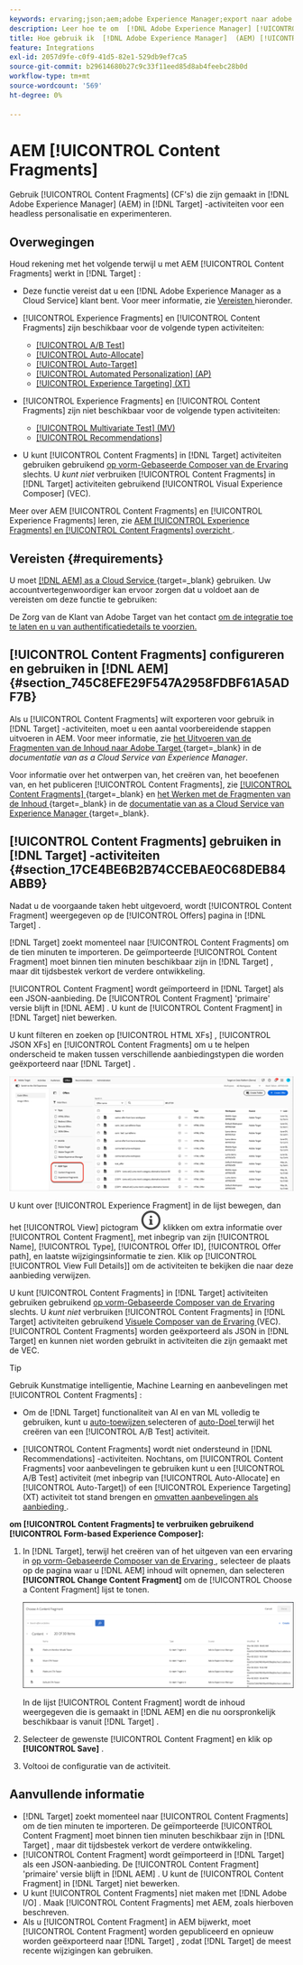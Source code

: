 ```yaml
---
keywords: ervaring;json;aem;adobe Experience Manager;export naar adobe target;content fragments;fragments;CF;cf;headless;personalisatie;experimentation
description: Leer hoe te om  [!DNL Adobe Experience Manager] [!UICONTROL Content Fragments] in  [!DNL Adobe Target]  activiteiten te gebruiken.
title: Hoe gebruik ik  [!DNL Adobe Experience Manager]  (AEM) [!UICONTROL Content Fragments]?
feature: Integrations
exl-id: 2057d9fe-c0f9-41d5-82e1-529db9ef7ca5
source-git-commit: b29614680b27c9c33f11eed85d8ab4feebc28b0d
workflow-type: tm+mt
source-wordcount: '569'
ht-degree: 0%

---
```


# AEM [!UICONTROL Content Fragments]

Gebruik [!UICONTROL Content Fragments] (CF&#39;s) die zijn gemaakt in [!DNL Adobe Experience Manager] (AEM) in [!DNL Target] -activiteiten voor een headless personalisatie en experimenteren.

## Overwegingen

Houd rekening met het volgende terwijl u met AEM [!UICONTROL Content Fragments] werkt in [!DNL Target] :

* Deze functie vereist dat u een [!DNL Adobe Experience Manager as a Cloud Service] klant bent. Voor meer informatie, zie [ Vereisten ](#section_AE6F0971E1574B3AA324003599B96E5A) hieronder.
* [!UICONTROL Experience Fragments] en [!UICONTROL Content Fragments] zijn beschikbaar voor de volgende typen activiteiten:

   * [[!UICONTROL A/B Test]](/help/main/c-activities/t-test-ab/test-ab.md)
   * [[!UICONTROL Auto-Allocate]](/help/main/c-activities/automated-traffic-allocation/automated-traffic-allocation.md)
   * [[!UICONTROL Auto-Target]](/help/main/c-activities/auto-target/auto-target-to-optimize.md)
   * [[!UICONTROL Automated Personalization] (AP)](/help/main/c-activities/t-automated-personalization/automated-personalization.md)
   * [[!UICONTROL Experience Targeting] (XT)](/help/main/c-activities/t-experience-target/experience-target.md)

* [!UICONTROL Experience Fragments] en [!UICONTROL Content Fragments] zijn niet beschikbaar voor de volgende typen activiteiten:

   * [[!UICONTROL Multivariate Test] (MV)](/help/main/c-activities/c-multivariate-testing/multivariate-testing.md)
   * [[!UICONTROL Recommendations]](/help/main/c-recommendations/recommendations.md)

* U kunt [!UICONTROL Content Fragments] in [!DNL Target] activiteiten gebruiken gebruikend [ op vorm-Gebaseerde Composer van de Ervaring ](/help/main/c-experiences/form-experience-composer.md) slechts. U *kunt niet* verbruiken [!UICONTROL Content Fragments] in [!DNL Target] activiteiten gebruikend [!UICONTROL Visual Experience Composer] (VEC).

Meer over AEM [!UICONTROL Content Fragments] en [!UICONTROL Experience Fragments] leren, zie [ AEM [!UICONTROL Experience Fragments] en [!UICONTROL Content Fragments] overzicht ](/help/main/c-integrating-target-with-mac/aem/aem-experience-and-content-fragments.md).

## Vereisten {#requirements}

U moet [[!DNL AEM]  as a Cloud Service ](https://experienceleague.adobe.com/docs/experience-manager-cloud-service.html){target=_blank} gebruiken. Uw accountvertegenwoordiger kan ervoor zorgen dat u voldoet aan de vereisten om deze functie te gebruiken:

De Zorg van de Klant van Adobe Target van het contact [ om de integratie toe te laten en u van authentificatiedetails te voorzien.](/help/main/cmp-resources-and-contact-information.md#reference_ACA3391A00EF467B87930A450050077C)

## [!UICONTROL Content Fragments] configureren en gebruiken in [!DNL AEM] {#section_745C8EFE29F547A2958FDBF61A5ADF7B}

Als u [!UICONTROL Content Fragments] wilt exporteren voor gebruik in [!DNL Target] -activiteiten, moet u een aantal voorbereidende stappen uitvoeren in AEM. Voor meer informatie, zie [ het Uitvoeren van de Fragmenten van de Inhoud naar Adobe Target ](https://experienceleague.adobe.com/docs/experience-manager-cloud-service/content/sites/integrations/content-fragments-target.html){target=_blank} in de *documentatie van as a Cloud Service van Experience Manager*.

Voor informatie over het ontwerpen van, het creëren van, het beoefenen van, en het publiceren [!UICONTROL Content Fragments], zie [[!UICONTROL Content Fragments] ](https://experienceleague.adobe.com/docs/experience-manager-cloud-service/content/sites/authoring/fundamentals/content-fragments.html?lang=en){target=_blank} en [ het Werken met de Fragmenten van de Inhoud ](https://experienceleague.adobe.com/docs/experience-manager-cloud-service/content/sites/administering/content-fragments/content-fragments.html){target=_blank} in de [ documentatie van as a Cloud Service van Experience Manager ](https://experienceleague.adobe.com/docs/experience-manager-cloud-service/content/home.html){target=_blank}.

## [!UICONTROL Content Fragments] gebruiken in [!DNL Target] -activiteiten {#section_17CE4BE6B2B74CCEBAE0C68DEB84ABB9}

Nadat u de voorgaande taken hebt uitgevoerd, wordt [!UICONTROL Content Fragment] weergegeven op de [!UICONTROL Offers] pagina in [!DNL Target] .

[!DNL Target] zoekt momenteel naar [!UICONTROL Content Fragments] om de tien minuten te importeren. De geïmporteerde [!UICONTROL Content Fragment] moet binnen tien minuten beschikbaar zijn in [!DNL Target] , maar dit tijdsbestek verkort de verdere ontwikkeling.

[!UICONTROL Content Fragment] wordt geïmporteerd in [!DNL Target] als een JSON-aanbieding. De [!UICONTROL Content Fragment] &#39;primaire&#39; versie blijft in [!DNL AEM] . U kunt de [!UICONTROL Content Fragment] in [!DNL Target] niet bewerken.

U kunt filteren en zoeken op [!UICONTROL HTML XFs] , [!UICONTROL JSON XFs] en [!UICONTROL Content Fragments] om u te helpen onderscheid te maken tussen verschillende aanbiedingstypen die worden geëxporteerd naar [!DNL Target] .

![ Filter door de types van Fragment van de Inhoud: HTML of JSON in het Doel UI ](/help/main/c-integrating-target-with-mac/aem/assets/fragment-types.png)

U kunt over [!UICONTROL Experience Fragment] in de lijst bewegen, dan het [!UICONTROL View] pictogram ![ pictogram van Info ](/help/main/assets/icons/InfoOutline.svg) klikken om extra informatie over [!UICONTROL Content Fragment], met inbegrip van zijn [!UICONTROL Name], [!UICONTROL Type], [!UICONTROL Offer ID], [!UICONTROL Offer path], en laatste wijzigingsinformatie te zien. Klik op [!UICONTROL [!UICONTROL View Full Details]] om de activiteiten te bekijken die naar deze aanbieding verwijzen.

U kunt [!UICONTROL Content Fragments] in [!DNL Target] activiteiten gebruiken gebruikend [ op vorm-Gebaseerde Composer van de Ervaring ](/help/main/c-experiences/form-experience-composer.md) slechts. U *kunt niet* verbruiken [!UICONTROL Content Fragments] in [!DNL Target] activiteiten gebruikend [ Visuele Composer van de Ervaring ](/help/main/c-experiences/c-visual-experience-composer/visual-experience-composer.md) (VEC). [!UICONTROL Content Fragments] worden geëxporteerd als JSON in [!DNL Target] en kunnen niet worden gebruikt in activiteiten die zijn gemaakt met de VEC.

>[!TIP]
>
>Gebruik Kunstmatige intelligentie, Machine Learning en aanbevelingen met [!UICONTROL Content Fragments] :
>
>* Om de [!DNL Target] functionaliteit van AI en van ML volledig te gebruiken, kunt u [ auto-toewijzen ](/help/main/c-activities/automated-traffic-allocation/automated-traffic-allocation.md#concept_A1407678796B4C569E94CBA8A9F7F5D4) selecteren of [ auto-Doel ](/help/main/c-activities/auto-target/auto-target-to-optimize.md) terwijl het creëren van een [!UICONTROL A/B Test] activiteit.
>
>* [!UICONTROL Content Fragments] wordt niet ondersteund in [!DNL Recommendations] -activiteiten. Nochtans, om [!UICONTROL Content Fragments] voor aanbevelingen te gebruiken kunt u een [!UICONTROL A/B Test] activiteit (met inbegrip van [!UICONTROL Auto-Allocate] en [!UICONTROL Auto-Target]) of een [!UICONTROL Experience Targeting] (XT) activiteit tot stand brengen en [ omvatten aanbevelingen als aanbieding ](/help/main/c-recommendations/recommendations-as-an-offer.md).

**om [!UICONTROL Content Fragments] te verbruiken gebruikend [!UICONTROL Form-based Experience Composer]:**

1. In [!DNL Target], terwijl het creëren van of het uitgeven van een ervaring in [ op vorm-Gebaseerde Composer van de Ervaring ](/help/main/c-experiences/form-experience-composer.md#task_FAC842A6535045B68B4C1AD3E657E56E), selecteer de plaats op de pagina waar u [!DNL AEM] inhoud wilt opnemen, dan selecteren **[!UICONTROL Change Content Fragment]** om de [!UICONTROL Choose a Content Fragment] lijst te tonen.

   ![ content_fragment_list beeld ](/help/main/c-integrating-target-with-mac/aem/assets/choose-content-fragment.png)

   In de lijst [!UICONTROL Content Fragment] wordt de inhoud weergegeven die is gemaakt in [!DNL AEM] en die nu oorspronkelijk beschikbaar is vanuit [!DNL Target] .

1. Selecteer de gewenste [!UICONTROL Content Fragment] en klik op **[!UICONTROL Save]** .
1. Voltooi de configuratie van de activiteit.

## Aanvullende informatie

* [!DNL Target] zoekt momenteel naar [!UICONTROL Content Fragments] om de tien minuten te importeren. De geïmporteerde [!UICONTROL Content Fragment] moet binnen tien minuten beschikbaar zijn in [!DNL Target] , maar dit tijdsbestek verkort de verdere ontwikkeling.
* [!UICONTROL Content Fragment] wordt geïmporteerd in [!DNL Target] als een JSON-aanbieding. De [!UICONTROL Content Fragment] &#39;primaire&#39; versie blijft in [!DNL AEM] . U kunt de [!UICONTROL Content Fragment] in [!DNL Target] niet bewerken.
* U kunt [!UICONTROL Content Fragments] niet maken met [!DNL Adobe I/O] . Maak [!UICONTROL Content Fragments] met AEM, zoals hierboven beschreven.
* Als u [!UICONTROL Content Fragment] in AEM bijwerkt, moet [!UICONTROL Content Fragment] worden gepubliceerd en opnieuw worden geëxporteerd naar [!DNL Target] , zodat [!DNL Target] de meest recente wijzigingen kan gebruiken.
